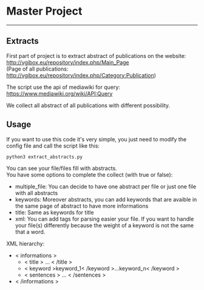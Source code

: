 # Master Project
-------


## Extracts

First part of project is to extract abstract of publications on the website:  
http://vgibox.eu/repository/index.php/Main_Page  
(Page of all publications: http://vgibox.eu/repository/index.php/Category:Publication)

The script use the api of mediawiki for query:  
https://www.mediawiki.org/wiki/API:Query

We collect all abstract of all publications with different possibility.

## Usage

If you want to use this code it's very simple, you just need to modify
the config file and call the script like this:

``
python3 extract_abstracts.py
``

You can see your file/files fill with abstracts.  
You have some options to complete the collect (with true or false):  
* multiple_file: You can decide to have one abstract per file or just one file with all abstracts
* keywords: Moreover abstracts, you can add keywords that are avaible in the same page of abstract to have more informations
* title: Same as keywords for title
* xml: You can add tags for parsing easier your file. If you want to handle your file(s) differently because the weight of a keyword is not the same that a word.

XML hierarchy:  
* < informations >  
  * < title > ... < /title >  
  * < keyword >keyword_1< /keyword >...<keyword>keyword_n< /keyword >
  * < sentences > ... < /sentences >
* < /informations >
